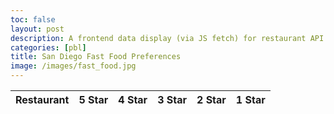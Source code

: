 ```yaml
---
toc: false
layout: post
description: A frontend data display (via JS fetch) for restaurant API (made with BE POJO and JPA).
categories: [pbl]
title: San Diego Fast Food Preferences
image: /images/fast_food.jpg
---
```

<style>
  body {
    background-image: url("/images/plain_hollywood.jpg");
  }
</style>

<!-- HTML table fragment for page -->
<body>
  <table>
    <thead>
    <tr>
      <th>Restaurant</th>
      <th>5 Star</th>
      <th>4 Star</th>
      <th>3 Star</th>
      <th>2 Star</th>
      <th>1 Star</th>
    </tr>
    </thead>
    <tbody id="result">
      <!-- javascript generated data -->
    </tbody>
  </table>
</body>

<!-- Script is layed out in a sequence (without a function) and will execute when page is loaded -->
<script>

  // prepare HTML defined "result" container for new output
  const resultContainer = document.getElementById("result");

  // keys for joke reactions
  const FIVE = "five";
  const FOUR = "four";
  const THREE = "three";
  const TWO = "two";
  const ONE = "one";

  // prepare fetch urls
  const url = "https://juicevrld.nighthawkcoding.ml/api/restaurants";
  const get_url = url +"/";
  const five_url = url + "/five/";  // 5-star reaction
  const four_url = url + "/four/";
  const three_url = url + "/three/";
  const two_url = url + "/two/";
   const one_url = url + "/one/";  //  1-star reaction

  // prepare fetch GET options
  const options = {
    method: 'GET', // *GET, POST, PUT, DELETE, etc.
    mode: 'cors', // no-cors, *cors, same-origin
    cache: 'default', // *default, no-cache, reload, force-cache, only-if-cached
    credentials: 'same-origin', // include, same-origin, omit
    headers: {
      'Content-Type': 'application/json'
      // 'Content-Type': 'application/x-www-form-urlencoded',
    },
  };
  // prepare fetch PUT options, clones with JS Spread Operator (...)
  const put_options = {...options, method: 'PUT'}; // clones and replaces method

  // fetch the API
  fetch(get_url, options)
    // response is a RESTful "promise" on any successful fetch
    .then(response => {
      // check for response errors
      if (response.status !== 200) {
          error('GET API response failure: ' + response.status);
          return;
      }
      // valid response will have JSON data
      response.json().then(data => {
          console.log(data);
          for (const row of data) {
            // make "tr element" for each "row of data"
            const tr = document.createElement("tr");
            
            // td for joke cell
            const restaurant = document.createElement("td");
              restaurant.innerHTML = row.id + ". " + row.restr;  // add fetched data to innerHTML

            // td for five cell with onclick actions
            const five = document.createElement("td");
              const five_but = document.createElement("button");
              five_but.id = FIVE+row.id   // establishes a HAHA JS id for cell
              five_but.innerHTML = row.five;  // add fetched "haha count" to innerHTML
              five_but.onclick = function () {
                // onclick function call with "like parameters"
                reaction(FIVE, five_url+row.id, five_but.id);  
              };
              five.appendChild(five_but);  // add "haha button" to haha cell
            
            const four = document.createElement("td");
              const four_but = document.createElement("button");
              four_but.id = FOUR+row.id;
              four_but.innerHTML = row.four;
              four_but.onclick = function () {
                reaction(FOUR, four_url+row.id, four_but.id);  
              };
              four.appendChild(four_but);

            const three = document.createElement("td");
              const three_but = document.createElement("button");
              three_but.id = THREE+row.id;
              three_but.innerHTML = row.three;
              three_but.onclick = function () {
                reaction(THREE, three_url+row.id, three_but.id);  
              };
              three.appendChild(three_but);  

            const two = document.createElement("td");
              const two_but = document.createElement("button");
              two_but.id = TWO+row.id;
              two_but.innerHTML = row.two;
              two_but.onclick = function () {
                reaction(TWO, two_url+row.id, two_but.id);  
              };
              two.appendChild(two_but); 
              
            // td for boohoo cell with onclick actions
            const one = document.createElement("td");
              const one_but = document.createElement('button');
              one_but.id = ONE+row.id  // establishes a BOOHOO JS id for cell
              one_but.innerHTML = row.one;  // add fetched "boohoo count" to innerHTML
              one_but.onclick = function () {
                // onclick function call with "jeer parameters"
                reaction(ONE, one_url+row.id, one_but.id);  
              };
              one.appendChild(one_but);  // add "boohoo button" to boohoo cell  

            // this builds ALL td's (cells) into tr (row) element
            tr.appendChild(restaurant);
            tr.appendChild(five);
            tr.appendChild(four);
            tr.appendChild(three);
            tr.appendChild(two);
            tr.appendChild(one);

            // this adds all the tr (row) work above to the HTML "result" container
            resultContainer.appendChild(tr);
          }
      })
  })
  // catch fetch errors (ie Nginx ACCESS to server blocked)
  .catch(err => {
    error(err + " " + get_url);
  });

  // Reaction function to likes or jeers user actions
  function reaction(type, put_url, elemID) {

    // fetch the API
    fetch(put_url, put_options)
    // response is a RESTful "promise" on any successful fetch
    .then(response => {
      // check for response errors
      if (response.status !== 200) {
          error("PUT API response failure: " + response.status)
          return;  // api failure
      }
      // valid response will have JSON data
      response.json().then(data => {
          console.log(data);
          // Likes or Jeers updated/incremented
          if (type === FIVE) // like data element
            document.getElementById(elemID).innerHTML = data.five;  // fetched haha data assigned to haha Document Object Model (DOM)
          // additional ratings
          else if (type === FOUR)
            document.getElementbyId(elemID).innerHTML = data.four;
          else if (type === THREE)
            document.getElementbyId(elemID).innerHTML = data.three;  
          else if (type === TWO)
            document.getElementbyId(elemID).innerHTML = data.two;  
          else if (type === ONE) // 1 star data element
            document.getElementById(elemID).innerHTML = data.one;  // fetched boohoo data assigned to boohoo Document Object Model (DOM)
          else
            error("unknown type: " + type);  // should never occur
      })
    })
    // catch fetch errors (ie Nginx ACCESS to server blocked)
    .catch(err => {
      error(err + " " + put_url);
    });
    
  }

  // Something went wrong with actions or responses
  function error(err) {
    // log as Error in console
    console.error(err);
    // append error to resultContainer
    const tr = document.createElement("tr");
    const td = document.createElement("td");
    td.innerHTML = err;
    tr.appendChild(td);
    resultContainer.appendChild(tr);
  }

</script>

